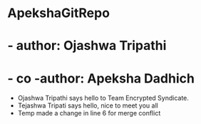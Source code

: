 # ApekshaGitRepo
# - author: Ojashwa Tripathi
# - co -author: Apeksha Dadhich
- Ojashwa Tripathi says hello to Team Encrypted Syndicate.
- Tejashwa Tripati says hello, nice to meet you all
- Temp made a change in line 6 for merge conflict
